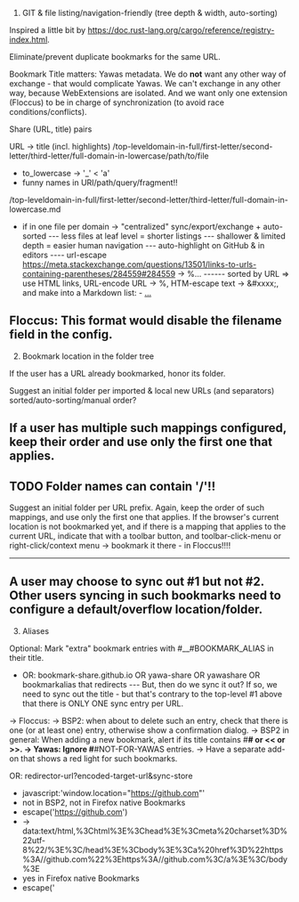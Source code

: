 1. GIT & file listing/navigation-friendly (tree depth & width, auto-sorting)

Inspired a little bit by https://doc.rust-lang.org/cargo/reference/registry-index.html.

Eliminate/prevent duplicate bookmarks for the same URL.

Bookmark Title matters: Yawas metadata. We do __not__ want any other way of exchange - that would complicate Yawas. We can't exchange in any other way, because WebExtensions are isolated. And we want only one extension (Floccus) to be in charge of synchronization (to avoid race conditions/conflicts).

Share (URL, title) pairs

URL -> title (incl. highlights)
/top-leveldomain-in-full/first-letter/second-letter/third-letter/full-domain-in-lowercase/path/to/file
- to_lowercase -> '_' < 'a' 
- funny names in URI/path/query/fragment!!

/top-leveldomain-in-full/first-letter/second-letter/third-letter/full-domain-in-lowercase.md
- if in one file per domain -> "centralized" sync/export/exchange + auto-sorted
--- less files at leaf level = shorter listings
--- shallower & limited depth = easier human navigation
--- auto-highlight on GitHub & in editors
---- url-escape https://meta.stackexchange.com/questions/13501/links-to-urls-containing-parentheses/284559#284559 -> %...
------ sorted by URL => use HTML links, URL-encode URL -> %, HTM-escape text -> &#xxxx;, and make into a Markdown list: - <a href="...">...</a>

Floccus: This format would disable the filename field in the config.
------------

2. Bookmark location in the folder tree

If the user has a URL already bookmarked, honor its folder.

Suggest an initial folder per imported & local new URLs (and separators)
sorted/auto-sorting/manual order?

If a user has multiple such mappings configured, keep their order and use only the first one that applies.
---

TODO Folder names can contain '/'!!
---

Suggest an initial folder per URL prefix. Again, keep the order of such mappings, and use only the first one that applies.
If the browser's current location is not bookmarked yet, and if there is a mapping that applies to the current URL, indicate that with a toolbar button, and toolbar-click-menu or right-click/context menu -> bookmark it there - in Floccus!!!!

---

A user may choose to sync out #1 but __not__ #2.
Other users syncing in such bookmarks need to configure a default/overflow location/folder.
---

3. Aliases

Optional: Mark "extra" bookmark entries with #__#BOOKMARK_ALIAS in their title.
- OR: bookmark-share.github.io OR yawa-share OR yawashare OR bookmarkalias that redirects
--- But, then do we sync it out? If so, we need to sync out the title - but that's contrary to the top-level #1 above that there is ONLY ONE sync entry per URL.

-> Floccus: 
-> BSP2: when about to delete such an entry, check that there is one (or at least one) entry, otherwise show a confirmation dialog.
-> BSP2 in general: When adding a new bookmark, alert if its title contains #__# or << or >>.
-> Yawas: Ignore #__#NOT-FOR-YAWAS entries.
-> Have a separate add-on that shows a red light for such bookmarks.

OR:
redirector-url?encoded-target-url&sync-store

- javascript:'window.location="https://github.com"'
-  not in BSP2, not in Firefox native Bookmarks
- escape('<html><head><meta charset="utf-8"/></head><body><a href="https://github.com">https://github.com</a></body>')
-  -> data:text/html,%3Chtml%3E%3Chead%3E%3Cmeta%20charset%3D%22utf-8%22/%3E%3C/head%3E%3Cbody%3E%3Ca%20href%3D%22https%3A//github.com%22%3Ehttps%3A//github.com%3C/a%3E%3C/body%3E
-  yes in Firefox native Bookmarks
- escape('<html><head><meta charset="utf-8"/></head><body><script type="text/javascript">window.location="https://github.com";</script></body>')
-  -> data:text/html,%3Chtml%3E%3Chead%3E%3Cmeta%20charset%3D%22utf-8%22/%3E%3C/head%3E%3Cbody%3E%3Cscript%20type%3D%22text/javascript%22%3Ewindow.location%3D%22https%3A//github.com%22%3B%3C/script%3E%3C/body%3E
-  yes in Firefox Native Bookmarks

https://bugzilla.mozilla.org/show_bug.cgi?id=1269456 -> "data:-URLs (which are allowed in window.open())"
( https://discourse.mozilla.org/t/controls-not-working-on-any-about-pages/125298/5 )

https://developer.mozilla.org/en-US/docs/Web/URI/Schemes/data#length_limitations
----
If using XBEL/XML:
https://stackoverflow.com/questions/449627/are-line-breaks-in-xml-attribute-values-allowed/8188290#8188290
---

